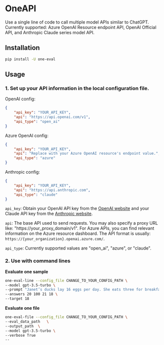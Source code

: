 # OneAPI
Use a single line of code to call multiple model APIs similar to ChatGPT. Currently supported: Azure OpenAI Resource endpoint API, OpenAI Official API, and Anthropic Claude series model API.

## Installation
```sh
pip install -U one-eval
```

## Usage
### 1. Set up your API information in the local configuration file.

OpenAI config:
```json
{
    "api_key": "YOUR_API_KEY",
    "api": "https://api.openai.com/v1",
    "api_type": "open_ai"
}
```
Azure OpenAI config:
```json
{
    "api_key": "YOUR_API_KEY",
    "api": "Replace with your Azure OpenAI resource's endpoint value.",
    "api_type": "azure"
}
```
Anthropic config:
```json
{
    "api_key": "YOUR_API_KEY",
    "api": "https://api.anthropic.com",
    "api_type": "claude"
}
```
`api_key`: Obtain your OpenAI API key from the [OpenAI website](https://platform.openai.com/account/api-keys) and your Claude API key from the [Anthropic website](https://console.anthropic.com/account/keys).

`api`: The base API used to send requests. You may also specify a proxy URL like: "https://your_proxy_domain/v1". For Azure APIs, you can find relevant information on the Azure resource dashboard. The API format is usually: `https://{your_organization}.openai.azure.com/`.

`api_type`: Currently supported values are "open_ai", "azure", or "claude".



### 2. Use with command lines
**Evaluate one sample**
```sh
one-eval-line --config_file CHANGE_TO_YOUR_CONFIG_PATH \
--model gpt-3.5-turbo \
--prompt "Janet’s ducks lay 16 eggs per day. She eats three for breakfast every morning and bakes muffins for her friends every day with four. She sells the remainder at the farmers' market daily for $2 per fresh duck egg. How much in dollars does she make every day at the farmers' market?" \
--answers 20 100 21 18 \
--target 18
```
**Evaluate one file**
```sh
one-eval-file --config_file CHANGE_TO_YOUR_CONFIG_PATH \
--eval_data_path   \
--output_path  \
--model gpt-3.5-turbo \
--verbose True
--